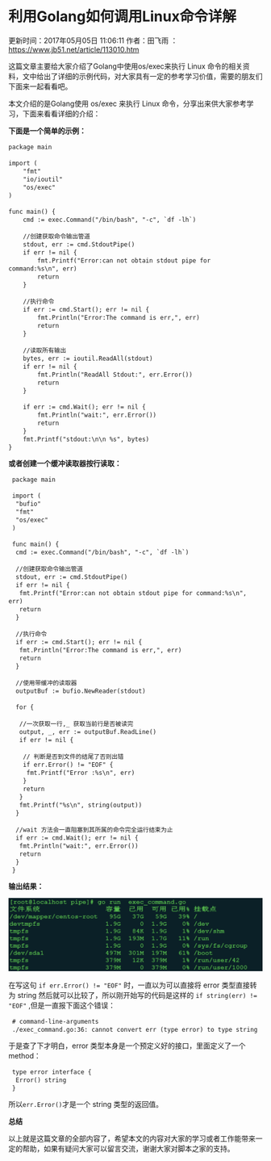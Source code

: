# 利用Golang如何调用Linux命令详解

 更新时间：2017年05月05日 11:06:11  作者：田飞雨  ：https://www.jb51.net/article/113010.htm

这篇文章主要给大家介绍了Golang中使用os/exec来执行 Linux 命令的相关资料，文中给出了详细的示例代码，对大家具有一定的参考学习价值，需要的朋友们下面来一起看看吧。

本文介绍的是Golang使用 os/exec 来执行 Linux 命令，分享出来供大家参考学习，下面来看看详细的介绍：

**下面是一个简单的示例：**

```
package main

import (
	"fmt"
	"io/ioutil"
	"os/exec"
)

func main() {
	cmd := exec.Command("/bin/bash", "-c", `df -lh`)

	//创建获取命令输出管道
	stdout, err := cmd.StdoutPipe()
	if err != nil {
		fmt.Printf("Error:can not obtain stdout pipe for command:%s\n", err)
		return
	}

	//执行命令
	if err := cmd.Start(); err != nil {
		fmt.Println("Error:The command is err,", err)
		return
	}

	//读取所有输出
	bytes, err := ioutil.ReadAll(stdout)
	if err != nil {
		fmt.Println("ReadAll Stdout:", err.Error())
		return
	}

	if err := cmd.Wait(); err != nil {
		fmt.Println("wait:", err.Error())
		return
	}
	fmt.Printf("stdout:\n\n %s", bytes)
}

```

**或者创建一个缓冲读取器按行读取：**

```
 package main
 
 import (
  "bufio"
  "fmt"
  "os/exec"
 )
 
 func main() {
  cmd := exec.Command("/bin/bash", "-c", `df -lh`)
 
  //创建获取命令输出管道
  stdout, err := cmd.StdoutPipe()
  if err != nil {
   fmt.Printf("Error:can not obtain stdout pipe for command:%s\n", err)
   return
  }
 
  //执行命令
  if err := cmd.Start(); err != nil {
   fmt.Println("Error:The command is err,", err)
   return
  }
 
  //使用带缓冲的读取器
  outputBuf := bufio.NewReader(stdout)
 
  for {
 
   //一次获取一行,_ 获取当前行是否被读完
   output, _, err := outputBuf.ReadLine()
   if err != nil {
 
    // 判断是否到文件的结尾了否则出错
    if err.Error() != "EOF" {
     fmt.Printf("Error :%s\n", err)
    }
    return
   }
   fmt.Printf("%s\n", string(output))
  }
 
  //wait 方法会一直阻塞到其所属的命令完全运行结束为止
  if err := cmd.Wait(); err != nil {
   fmt.Println("wait:", err.Error())
   return
  }
 }
```

**输出结果：**

![image-20210610150901520](../assets/go中执行Linux命令.assets/image-20210610150901520.png)

在写这句 `if err.Error() != "EOF"` 时，一直以为可以直接将 error 类型直接转为 string 然后就可以比较了，所以刚开始写的代码是这样的 `if string(err) != "EOF"` ,但是一直报下面这个错误：

```
 # command-line-arguments
 ./exec_command.go:36: cannot convert err (type error) to type string
```

于是查了下才明白，error 类型本身是一个预定义好的接口，里面定义了一个method：

```
 type error interface {
  Error() string
 }
```

所以` err.Error() `才是一个 string 类型的返回值。

**总结**

以上就是这篇文章的全部内容了，希望本文的内容对大家的学习或者工作能带来一定的帮助，如果有疑问大家可以留言交流，谢谢大家对脚本之家的支持。